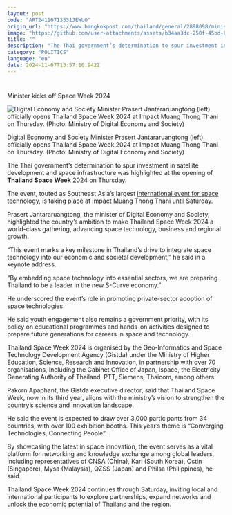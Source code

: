 ```yaml
---
layout: post
code: "ART24110713531JEWUO"
origin_url: "https://www.bangkokpost.com/thailand/general/2898098/minister-kicks-off-space-week-2024"
image: "https://github.com/user-attachments/assets/b34aa3dc-250f-45bd-8e4b-391bb4842a9a"
title: ""
description: "The Thai government’s determination to spur investment in satellite development and space infrastructure was highlighted at the opening of  Thailand Space Week  2024 on Thursday."
category: "POLITICS"
language: "en"
date: 2024-11-07T13:57:10.942Z
---
```


# 

Minister kicks off Space Week 2024

![Digital Economy and Society Minister Prasert Jantararuangtong (left) officially opens Thailand Space Week 2024 at Impact Muang Thong Thani on Thursday. (Photo: Ministry of Digital Economy and Society)](https://github.com/user-attachments/assets/21bb1755-abde-488f-a5d6-a73013a42c0b)

Digital Economy and Society Minister Prasert Jantararuangtong (left) officially opens Thailand Space Week 2024 at Impact Muang Thong Thani on Thursday. (Photo: Ministry of Digital Economy and Society)

The Thai government’s determination to spur investment in satellite development and space infrastructure was highlighted at the opening of **Thailand Space Week** 2024 on Thursday.

The event, touted as Southeast Asia’s largest [international event for space technology](https://tsw.gistda.or.th/), is taking place at Impact Muang Thong Thani until Saturday.

Prasert Jantararuangtong, the minister of Digital Economy and Society, highlighted the country’s ambition to make Thailand Space Week 2024 a world-class gathering, advancing space technology, business and regional growth.

“This event marks a key milestone in Thailand’s drive to integrate space technology into our economic and societal development,” he said in a keynote address.

“By embedding space technology into essential sectors, we are preparing Thailand to be a leader in the new S-Curve economy.”

He underscored the event’s role in promoting private-sector adoption of space technologies.

He said youth engagement also remains a government priority, with its policy on educational programmes and hands-on activities designed to prepare future generations for careers in space and technology.

Thailand Space Week 2024 is organised by the Geo-Informatics and Space Technology Development Agency (Gistda) under the Ministry of Higher Education, Science, Research and Innovation, in partnership with over 70 organisations, including the Cabinet Office of Japan, Ispace, the Electricity Generating Authority of Thailand, PTT, Siemens, Thaicom, among others.

Pakorn Apaphant, the Gistda executive director, said that Thailand Space Week, now in its third year, aligns with the ministry’s vision to strengthen the country’s science and innovation landscape.

He said the event is expected to draw over 3,000 participants from 34 countries, with over 100 exhibition booths. This year’s theme is “Converging Technologies, Connecting People”.

By showcasing the latest in space innovation, the event serves as a vital platform for networking and knowledge exchange among global leaders, including representatives of CNSA (China), Kari (South Korea), Ostin (Singapore), Mysa (Malaysia), QZSS (Japan) and Philsa (Philippines), he said.

Thailand Space Week 2024 continues through Saturday, inviting local and international participants to explore partnerships, expand networks and unlock the economic potential of Thailand and the region.